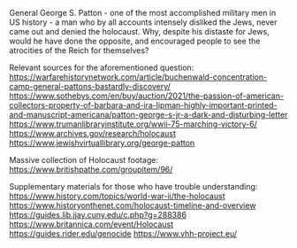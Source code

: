 General George S. Patton - one of the most accomplished military men in US history - a man who by all accounts intensely disliked the Jews, never came out and denied the holocaust. Why, despite his distaste for Jews, would he have done the opposite, and encouraged people to see the atrocities of the Reich for themselves?

Relevant sources for the aforementioned question:
https://warfarehistorynetwork.com/article/buchenwald-concentration-camp-general-pattons-bastardly-discovery/
https://www.sothebys.com/en/buy/auction/2021/the-passion-of-american-collectors-property-of-barbara-and-ira-lipman-highly-important-printed-and-manuscript-americana/patton-george-s-jr-a-dark-and-disturbing-letter
https://www.trumanlibraryinstitute.org/wwii-75-marching-victory-6/
https://www.archives.gov/research/holocaust
https://www.jewishvirtuallibrary.org/george-patton

Massive collection of Holocaust footage:
https://www.britishpathe.com/groupitem/96/

Supplementary materials for those who have trouble understanding:
https://www.history.com/topics/world-war-ii/the-holocaust
https://www.historyonthenet.com/holocaust-timeline-and-overview
https://guides.lib.jjay.cuny.edu/c.php?g=288386
https://www.britannica.com/event/Holocaust
https://guides.rider.edu/genocide
https://www.vhh-project.eu/